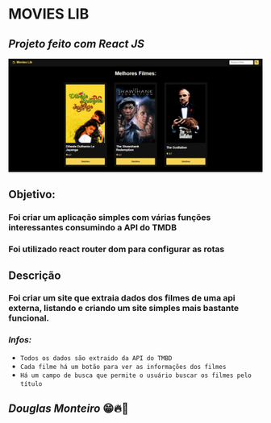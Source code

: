 # MOVIES LIB

## <i>Projeto feito com React JS </i>

 <p align="center">
      <img src="src/assets/preview/home_preview.png">
 </p

<hr>

## Objetivo:

### Foi criar um aplicação simples com várias funções interessantes consumindo a API do TMDB

### Foi utilizado react router dom para configurar as rotas

## Descrição

### Foi criar um site que extraia dados dos filmes de uma api externa, listando e criando um site simples mais bastante funcional.

### <i> Infos: </i>


- `Todos os dados são extraido da API do TMBD`
- `Cada filme há um botão para ver as informações dos filmes`
- `Há um campo de busca que permite o usuário buscar os filmes pelo título`

## <i>Douglas Monteiro</i> 😁🔥🚀
